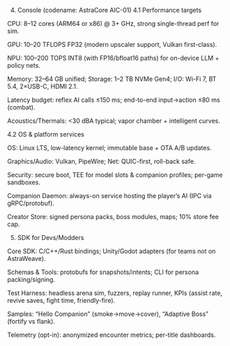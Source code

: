 4) Console (codename: AstraCore AIC-01)
4.1 Performance targets

CPU: 8–12 cores (ARM64 or x86) @ 3+ GHz, strong single-thread perf for sim.

GPU: 10–20 TFLOPS FP32 (modern upscaler support, Vulkan first-class).

NPU: 100–200 TOPS INT8 (with FP16/bfloat16 paths) for on-device LLM + policy nets.

Memory: 32–64 GB unified; Storage: 1–2 TB NVMe Gen4; I/O: Wi-Fi 7, BT 5.4, 2×USB-C, HDMI 2.1.

Latency budget: reflex AI calls ≤150 ms; end-to-end input→action ≤80 ms (combat).

Acoustics/Thermals: <30 dBA typical; vapor chamber + intelligent curves.

4.2 OS & platform services

OS: Linux LTS, low-latency kernel; immutable base + OTA A/B updates.

Graphics/Audio: Vulkan, PipeWire; Net: QUIC-first, roll-back safe.

Security: secure boot, TEE for model slots & companion profiles; per-game sandboxes.

Companion Daemon: always-on service hosting the player’s AI (IPC via gRPC/protobuf).

Creator Store: signed persona packs, boss modules, maps; 10% store fee cap.

5) SDK for Devs/Modders

Core SDK: C/C++/Rust bindings; Unity/Godot adapters (for teams not on AstraWeave).

Schemas & Tools: protobufs for snapshots/intents; CLI for persona packing/signing.

Test Harness: headless arena sim, fuzzers, replay runner, KPIs (assist rate, revive saves, fight time, friendly-fire).

Samples: “Hello Companion” (smoke→move→cover), “Adaptive Boss” (fortify vs flank).

Telemetry (opt-in): anonymized encounter metrics; per-title dashboards.
